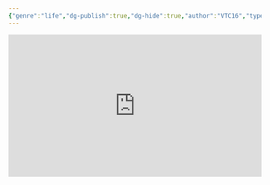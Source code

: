 ```yaml
---
{"genre":"life","dg-publish":true,"dg-hide":true,"author":"VTC16","type":"video","tags":["motivation","life",1945,"history","video"],"title":"Nạn đói 1945 - Thảm cảnh đầy nước mắt","permalink":"/articals/chua-phan-loai/nan-doi-1945-tham-canh-day-nuoc-mat/","hide":true,"dgPassFrontmatter":true}
---
```



<div style="position: relative; padding-bottom: 56.25%; height: 0; overflow: hidden;">
  <iframe style="position: absolute; top: 0; left: 0; width: 100%; height: 100%;" src="https://www.youtube.com/embed/QTEXDAI5g2A" title="Nạn đói 1945: Thảm cảnh đầy nước mắt | VTC16" frameborder="0" allow="accelerometer; autoplay; clipboard-write; encrypted-media; gyroscope; picture-in-picture; web-share" allowfullscreen></iframe>
</div>